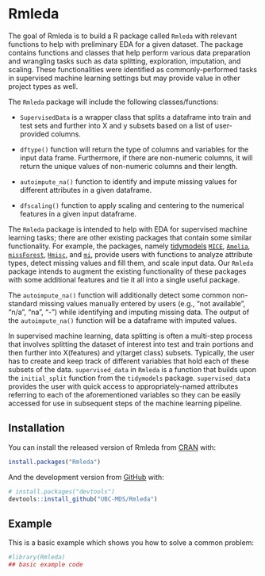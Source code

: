 
<!-- README.md is generated from README.Rmd. Please edit that file -->

# Rmleda

<!-- badges: start -->
<!-- badges: end -->

The goal of Rmleda is to build a R package called `Rmleda` with relevant
functions to help with preliminary EDA for a given dataset. The package
contains functions and classes that help perform various data
preparation and wrangling tasks such as data splitting, exploration,
imputation, and scaling. These functionalities were identified as
commonly-performed tasks in supervised machine learning settings but may
provide value in other project types as well.

The `Rmleda` package will include the following classes/functions:

-   `SupervisedData` is a wrapper class that splits a dataframe into
    train and test sets and further into X and y subsets based on a list
    of user-provided columns.

-   `dftype()` function will return the type of columns and variables
    for the input data frame. Furthermore, if there are non-numeric
    columns, it will return the unique values of non-numeric columns and
    their length.

-   `autoimpute_na()` function to identify and impute missing values for
    different attributes in a given dataframe.

-   `dfscaling()` function to apply scaling and centering to the
    numerical features in a given input dataframe.

The `Rmleda` package is intended to help with EDA for supervised machine
learning tasks; there are other existing packages that contain some
similar functionality. For example, the packages, namely
[tidymodels](https://CRAN.R-project.org/package=tidymodels)
[`MICE`](https://CRAN.R-project.org/package=mice),
[`Amelia`](https://CRAN.R-project.org/package=Amelia),
[`missForest`](https://CRAN.R-project.org/package=missForest),
[`Hmisc`](https://CRAN.R-project.org/package=Hmisc), and
[`mi`](https://CRAN.R-project.org/package=mi), provide users with
functions to analyze attribute types, detect missing values and fill
them, and scale input data. Our `Rmleda` package intends to augment the
existing functionality of these packages with some additional features
and tie it all into a single useful package.

The `autoimpute_na()` function will additionally detect some common
non-standard missing values manually entered by users (e.g., “not
available”, “n/a”, “na”, “-”) while identifying and imputing missing
data. The output of the `autoimpute_na()` function will be a dataframe
with imputed values.

In supervised machine learning, data splitting is often a multi-step
process that involves splitting the dataset of interest into test and
train portions and then further into X(features) and y(target class)
subsets. Typically, the user has to create and keep track of different
variables that hold each of these subsets of the data. `supervised_data`
in `Rmleda` is a function that builds upon the `initial_split` function
from the `tidymodels` package. `supervised_data` provides the user with
quick access to appropriately-named attributes referring to each of the
aforementioned variables so they can be easily accessed for use in
subsequent steps of the machine learning pipeline.

## Installation

You can install the released version of Rmleda from
[CRAN](https://CRAN.R-project.org) with:

``` r
install.packages("Rmleda")
```

And the development version from [GitHub](https://github.com/) with:

``` r
# install.packages("devtools")
devtools::install_github("UBC-MDS/Rmleda")
```

## Example

This is a basic example which shows you how to solve a common problem:

``` r
#library(Rmleda)
## basic example code
```
